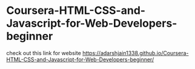 # Coursera-HTML-CSS-and-Javascript-for-Web-Developers-beginner
check out this link for website
https://adarshjain1338.github.io/Coursera-HTML-CSS-and-Javascript-for-Web-Developers-beginner/
